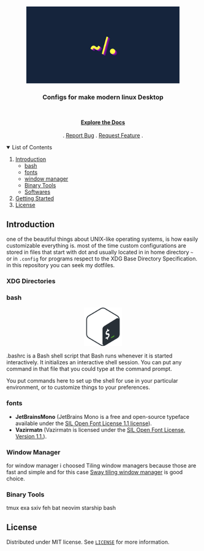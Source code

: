 <!-- header -->
<br>
<p align="center">
	<!-- screenshot -->
	<a href="https://github.com/EhsanKarimi1/dotfiles">
		<img src="images/screenshot.png" alt="" height="200">
	</a>
	<!-- short definition -->
	<h3 align="center">Configs for make modern linux Desktop</h3>
	<br>
	<p align="center">
		<a href="https://github.com/EhsanKarimi1/dotfiles"><strong>Explore the Docs</strong></a>
		<br>
		<br>
		.
		<a href="https://github.com/EhsanKarimi1/dotfiles/issues">Report Bug</a>
		.
		<a href="https://github.com/EhsanKarimi1/dotfiles/issues">Request Feature</a>
		.
  	</p>
</p>

<!-- TABLE OF CONTENTS -->
<details open="open">
  <summary>List of Contents</summary>
  <ol>
    <li>
      <a href="#intro">Introduction</a>
      <ul>
      	<li><a href="#bash">bash</a></li>
        <li><a href="#fonts">fonts</a></li>
        <li><a href="#window-manager">window manager</a></li>
        <li><a href="#binary-tools">Binary Tools</a></li>
        <li><a href="#softwares">Softwares</a></li>
      </ul>
    </li>
    <li>
      <a href="#getting-started">Getting Started</a>
    </li>
    <li><a href="#license">License</a></li>
  </ol>
</details>

## Introduction
one of the beautiful things about UNIX-like operating systems, is how easily customizable everything is. most of the time custom configurations are stored in files that start with dot and usually located in in home directory `~` or in `.config` for programs respect to the XDG Base Directory Specification. in this repository you can seek my dotfiles.

### XDG Directories


### bash
<p align="center"><img src="images/bash.png" alt="bash" height="100"></p>
.bashrc is a Bash shell script that Bash runs whenever it is started interactively. It initializes an interactive shell session. You can put any command in that file that you could type at the command prompt.

You put commands here to set up the shell for use in your particular environment, or to customize things to your preferences.

### fonts
- **JetBrainsMono** (JetBrains Mono is a free and open-source typeface available under the [SIL Open Font License 1.1 license](https://github.com/JetBrains/JetBrainsMono/blob/master/OFL.txt)).
- **Vazirmatn** (Vazirmatn is licensed under the [SIL Open Font License, Version 1.1.](https://github.com/rastikerdar/vazirmatn/blob/master/OFL.txt)).


### Window Manager
for window manager i choosed Tiling window managers because those are fast and simple and for this case [Sway tiling window manager](https://github.com/swaywm/sway) is good choice.

### Binary Tools
tmux
exa
sxiv
feh
bat
neovim
starship
bash





## License
Distributed under MIT license. See [`LICENSE`](https://github.com/EhsanKarimi1/dotfiles/blob/main/LICENSE) for more information.
